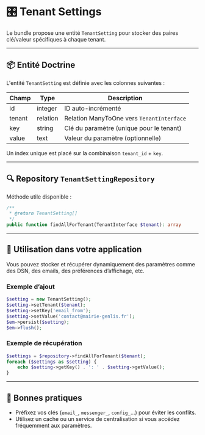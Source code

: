 
# 🎛️ Tenant Settings

Le bundle propose une entité `TenantSetting` pour stocker des paires clé/valeur spécifiques à chaque tenant.

---

## 📦 Entité Doctrine

L'entité `TenantSetting` est définie avec les colonnes suivantes :

| Champ     | Type     | Description                             |
|-----------|----------|-----------------------------------------|
| id        | integer  | ID auto-incrémenté                      |
| tenant    | relation | Relation ManyToOne vers `TenantInterface` |
| key       | string   | Clé du paramètre (unique pour le tenant) |
| value     | text     | Valeur du paramètre (optionnelle)       |

Un index unique est placé sur la combinaison `tenant_id` + `key`.

---

## 🔍 Repository `TenantSettingRepository`

Méthode utile disponible :

```php
/**
 * @return TenantSetting[]
 */
public function findAllForTenant(TenantInterface $tenant): array
```

---

## 🧠 Utilisation dans votre application

Vous pouvez stocker et récupérer dynamiquement des paramètres comme des DSN, des emails, des préférences d’affichage, etc.

### Exemple d’ajout

```php
$setting = new TenantSetting();
$setting->setTenant($tenant);
$setting->setKey('email_from');
$setting->setValue('contact@mairie-genlis.fr');
$em->persist($setting);
$em->flush();
```

### Exemple de récupération

```php
$settings = $repository->findAllForTenant($tenant);
foreach ($settings as $setting) {
    echo $setting->getKey() . ': ' . $setting->getValue();
}
```

---

## 🧰 Bonnes pratiques

- Préfixez vos clés (`email_`, `messenger_`, `config_`…) pour éviter les conflits.
- Utilisez un cache ou un service de centralisation si vous accédez fréquemment aux paramètres.

